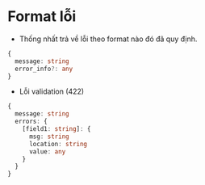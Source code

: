 # Format lỗi

- Thống nhất trả về lỗi theo format nào đó đã quy định.

```ts
{
  message: string
  error_info?: any
}
```

- Lỗi validation (422)

```ts
{
  message: string
  errors: {
    [field1: string]: {
      msg: string
      location: string
      value: any
    }
  }
}
```
